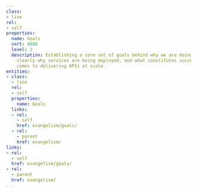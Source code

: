 ```yaml
---
class:
- line
rel:
- self
properties:
  name: Goals
  sort: 4080
  level: 2
  description: Establishing a core set of goals behind why we are doing APIs, understanding
    clearly why services are being deployed, and what constitutes success when it
    comes to delivering APIs at scale.
entities:
- class:
  - line
  rel:
  - self
  properties:
    name: Goals
  links:
  - rel:
    - self
    href: evangelism/goals/
  - rel:
    - parent
    href: evangelism/
links:
- rel:
  - self
  href: evangelism/goals/
- rel:
  - parent
  href: evangelism/
...
```

